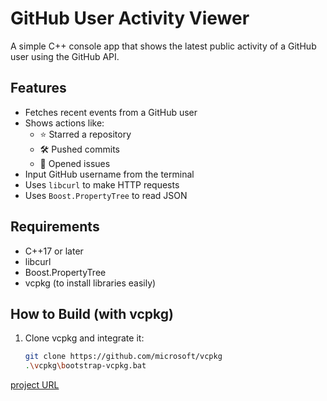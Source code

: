 # GitHub User Activity Viewer

A simple C++ console app that shows the latest public activity of a GitHub user using the GitHub API.

## Features

- Fetches recent events from a GitHub user
- Shows actions like:
  - ⭐ Starred a repository  
  - 🛠️ Pushed commits  
  - 🐞 Opened issues  
- Input GitHub username from the terminal
- Uses `libcurl` to make HTTP requests
- Uses `Boost.PropertyTree` to read JSON

## Requirements

- C++17 or later
- libcurl
- Boost.PropertyTree
- vcpkg (to install libraries easily)

## How to Build (with vcpkg)

1. Clone vcpkg and integrate it:
   ```bash
   git clone https://github.com/microsoft/vcpkg
   .\vcpkg\bootstrap-vcpkg.bat

[project URL](https://roadmap.sh/projects/github-user-activity)
